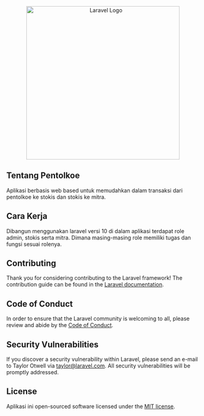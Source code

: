 <p align="center"><a href="https://pentolkoe.com" target="_blank"><img src="https://pentolkoe.com/wp-content/uploads/2023/06/Logo.png" width="400" alt="Laravel Logo"></a></p>

## Tentang Pentolkoe

Aplikasi berbasis web based untuk memudahkan dalam transaksi dari pentolkoe ke stokis dan stokis ke mitra.

## Cara Kerja

Dibangun menggunakan laravel versi 10 di dalam aplikasi terdapat role admin, stokis serta mitra. Dimana masing-masing role memiliki tugas dan fungsi sesuai rolenya.


## Contributing

Thank you for considering contributing to the Laravel framework! The contribution guide can be found in the [Laravel documentation](https://laravel.com/docs/contributions).

## Code of Conduct

In order to ensure that the Laravel community is welcoming to all, please review and abide by the [Code of Conduct](https://laravel.com/docs/contributions#code-of-conduct).

## Security Vulnerabilities

If you discover a security vulnerability within Laravel, please send an e-mail to Taylor Otwell via [taylor@laravel.com](mailto:taylor@laravel.com). All security vulnerabilities will be promptly addressed.

## License

Aplikasi ini open-sourced software licensed under the [MIT license](https://opensource.org/licenses/MIT).
